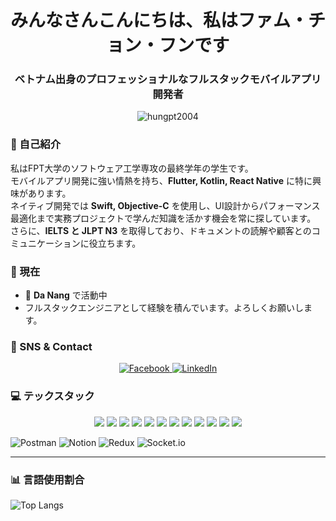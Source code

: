 <h1 align="center">みんなさんこんにちは、私はファム・チョン・フンです</h1>
<h3 align="center">ベトナム出身のプロフェッショナルなフルスタックモバイルアプリ開発者</h3>

<p align="center">
<img src="https://komarev.com/ghpvc/?username=hungpt2004&label=Profile%20views&color=0e75b6&style=flat" alt="hungpt2004" />
</p>

### 🔹 自己紹介
私はFPT大学のソフトウェア工学専攻の最終学年の学生です。  
モバイルアプリ開発に強い情熱を持ち、**Flutter, Kotlin, React Native** に特に興味があります。  
ネイティブ開発では **Swift, Objective-C** を使用し、UI設計からパフォーマンス最適化まで実務プロジェクトで学んだ知識を活かす機会を常に探しています。  
さらに、**IELTS と JLPT N3** を取得しており、ドキュメントの読解や顧客とのコミュニケーションに役立ちます。  

### 🔹 現在
- 🔭 **Da Nang** で活動中  
- フルスタックエンジニアとして経験を積んでいます。よろしくお願いします。  

### 🔹 SNS & Contact
<p align="center">
<a href="https://www.facebook.com/hung.phamtrong.984/">
  <img src="https://img.shields.io/badge/Facebook-%231877F2.svg?logo=Facebook&logoColor=white" alt="Facebook"/>
</a>
<a href="https://www.linkedin.com/in/phạm-trọng-hùng-a58a51339">
  <img src="https://img.shields.io/badge/LinkedIn-%230077B5.svg?logo=LinkedIn&logoColor=white" alt="LinkedIn"/>
</a>
</p>

### 💻 テックスタック
<p align="center">
<!-- Frontend / Mobile -->
<img src="https://img.shields.io/badge/Flutter-%2302569B.svg?style=for-the-badge&logo=Flutter&logoColor=white"/>
<img src="https://img.shields.io/badge/Dart-%230175C2.svg?style=for-the-badge&logo=Dart&logoColor=white"/>
<img src="https://img.shields.io/badge/React-%2320232a.svg?style=for-the-badge&logo=react&logoColor=%2361DAFB"/>
<img src="https://img.shields.io/badge/React_Native-%2320232a.svg?style=for-the-badge&logo=react&logoColor=%2361DAFB"/>
<img src="https://img.shields.io/badge/Expo-1C1E24?style=for-the-badge&logo=expo&logoColor=#D04A37"/>

<!-- Backend -->
<img src="https://img.shields.io/badge/Node.js-6DA55F?style=for-the-badge&logo=node.js&logoColor=white"/>
<img src="https://img.shields.io/badge/Express.js-%23404d59.svg?style=for-the-badge&logo=express&logoColor=%2361DAFB"/>
<img src="https://img.shields.io/badge/Firebase-%23039BE5.svg?style=for-the-badge&logo=firebase"/>

<!-- Database -->
<img src="https://img.shields.io/badge/MongoDB-%234ea94b.svg?style=for-the-badge&logo=mongodb&logoColor=white"/>
<img src="https://img.shields.io/badge/MySQL-%2300f.svg?style=for-the-badge&logo=mysql&logoColor=white"/>
<img src="https://img.shields.io/badge/SQLite-%2307405e.svg?style=for-the-badge&logo=sqlite&logoColor=white"/>
<img src="https://img.shields.io/badge/Supabase-3ECF8E?style=for-the-badge&logo=supabase&logoColor=white"/>

<!-- Tools / Dev -->
![Postman](https://img.shields.io/badge/Postman-FF6C37?style=for-the-badge&logo=postman&logoColor=white)
![Notion](https://img.shields.io/badge/Notion-%23000000.svg?style=for-the-badge&logo=notion&logoColor=white)
![Redux](https://img.shields.io/badge/Redux-%23593d88.svg?style=for-the-badge&logo=redux&logoColor=white)
![Socket.io](https://img.shields.io/badge/Socket.io-black?style=for-the-badge&logo=socket.io&badgeColor=010101)
</p>

---

### 📊 言語使用割合
![Top Langs](https://github-readme-stats.vercel.app/api/top-langs/?username=hungpt2004&theme=radical&hide_border=true&include_all_commits=false&count_private=true&layout=compact)
